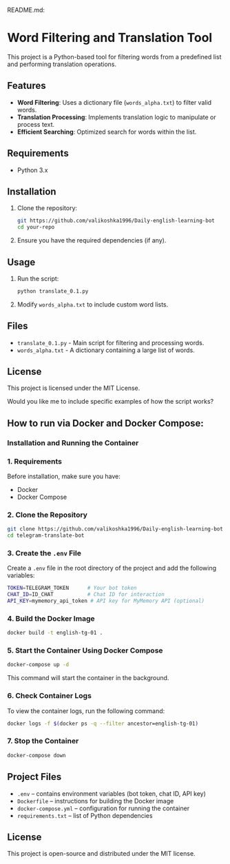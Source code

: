 README.md:


# Word Filtering and Translation Tool

This project is a Python-based tool for filtering words from a predefined list and performing translation operations.

## Features
- **Word Filtering**: Uses a dictionary file (`words_alpha.txt`) to filter valid words.
- **Translation Processing**: Implements translation logic to manipulate or process text.
- **Efficient Searching**: Optimized search for words within the list.

## Requirements
- Python 3.x

## Installation
1. Clone the repository:
   ```sh
   git https://github.com/valikoshka1996/Daily-english-learning-bot
   cd your-repo
   ```
2. Ensure you have the required dependencies (if any).

## Usage
1. Run the script:
   ```sh
   python translate_0.1.py
   ```
2. Modify `words_alpha.txt` to include custom word lists.

## Files
- `translate_0.1.py` - Main script for filtering and processing words.
- `words_alpha.txt` - A dictionary containing a large list of words.

## License
This project is licensed under the MIT License.


Would you like me to include specific examples of how the script works?

## How to run via Docker and Docker Compose:

### Installation and Running the Container

### 1. Requirements
Before installation, make sure you have:
- Docker
- Docker Compose

### 2. Clone the Repository
```sh
git clone https://github.com/valikoshka1996/Daily-english-learning-bot
cd telegram-translate-bot
```

### 3. Create the `.env` File

Create a `.env` file in the root directory of the project and add the following variables:
```sh
TOKEN=TELEGRAM_TOKEN      # Your bot token
CHAT_ID=ID_CHAT           # Chat ID for interaction
API_KEY=mymemory_api_token # API key for MyMemory API (optional)
```

### 4. Build the Docker Image
```sh
docker build -t english-tg-01 .
```

### 5. Start the Container Using Docker Compose
```sh
docker-compose up -d
```

This command will start the container in the background.

### 6. Check Container Logs
To view the container logs, run the following command:
```sh
docker logs -f $(docker ps -q --filter ancestor=english-tg-01)
```

### 7. Stop the Container
```sh
docker-compose down
```

## Project Files

- `.env` – contains environment variables (bot token, chat ID, API key)
- `Dockerfile` – instructions for building the Docker image
- `docker-compose.yml` – configuration for running the container
- `requirements.txt` – list of Python dependencies

## License
This project is open-source and distributed under the MIT license.
